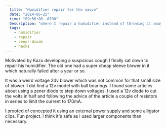 ```yaml
---
  title: "Humidifier repair for the naive"
  date: "2014-06-25"
  time: "09:56:00 -0700"
  Description: "where I repair a humidifier instead of throwing it away"
  tags:
    - humidifier
    - repair
    - zener-diode
    - hacks
---
```

Motivated by Kazu developing a suspicious cough I finally sat down
to repair his humidifier. The old one had a super cheap sleeve
blower in it which naturally failed after a year or so.

It was a weird voltage 24v blower which was not common for that
small size of blower. I did find a 12v model with ball bearings. I
found some articles about using a zener diode to step down voltages.
I used a 12v diode to cut the volts in half and following the advice
of the article a couple of resistors in series to limit the current
to 170mA.

I proofed of concepted it using an external power supply and some
alligator clips. Fun project. I think it's safe as I used larger
components than necessary.
